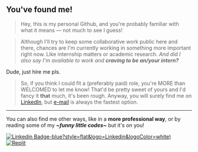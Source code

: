## You've found me!

> Hey, this is my personal Github, and you're probably familiar with what it means — not much to see I guess!

> Although I'll try to keep some collaborative work public here and there, chances are I'm currently working in something more important right now. Like internship matters or academic research. *And did I also say I'm available to work and **craving to be an/your intern?***

Dude, just hire me pls.

> So, if you think I could fit a (preferably paid) role, you're MORE than WELCOMED to let me know! That'd be pretty sweet of yours and I'd fancy it **that** much, it's been rough. Anyway, you will surely find me on [LinkedIn](https://www.linkedin.com/in/lucasrgcruz/), but [e-mail](lucasrgcruz@gmail.com) is always the fastest option.

---

You can also find me other ways, like in a **more professional way**, or by reading some of my ***\~funny little codes\~*** but it's on you!

[![Linkedin Badge](https://img.shields.io/badge/-professional%20way%20:)-blue?style=flat&logo=Linkedin&logoColor=white)](https://www.linkedin.com/in/lucasrgcruz/)
[![Replit](https://img.shields.io/badge/-funny%20codes%20:D-black?style=flat&logo=Replit&logoColor=white)](https://replit.com/@sbohfm)
